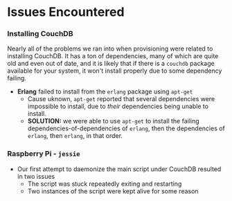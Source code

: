 # Issues Encountered
### Installing CouchDB
Nearly all of the problems we ran into when provisioning were related to installing CouchDB. It has a ton of 
dependencies, many of which are quite old and even out of date, and it is likely that if there is a `couchdb` package
 available for your system, it won't install properly due to some dependency failing.
- **Erlang** failed to install from the `erlang` package using `apt-get`
  - Cause uknown, `apt-get` reported that several dependencies were impossible to install, due to *their* 
  dependencies being unable to install.
  - **SOLUTION:** we were able to use `apt-get` to install the failing dependencies-of-dependencies of `erlang`, 
  then the dependencies of `erlang`, then `erlang`, in that order.

### Raspberry Pi - `jessie`
- Our first attempt to daemonize the main script under CouchDB resulted in two issues
	- The script was stuck repeatedly exiting and restarting
	- Two instances of the script were kept alive for some reason